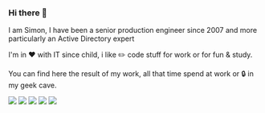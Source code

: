 ### Hi there 👋
I am Simon, I have been a senior production engineer since 2007 and more particularly an Active Directory expert

I'm in :heart: with IT since child, i like :pencil2: code stuff for work or for fun & study.

You can find here the result of my work, all that time spend at work or :lock: in my geek cave.

<img src="https://img.shields.io/static/v1?label=LinkedIn&message=simonsavoca&color=blue&logo=linkedin" > <img src="https://img.shields.io/static/v1?label=Facebook&message=simon.savoca&color=blue&logo=facebook" > <img src="https://img.shields.io/static/v1?label=Twitter&message=simonsavoca&color=blue&logo=twitter" > <img src="https://img.shields.io/static/v1?label=Github&message=simonsavoca&color=blue&logo=github" > <img src="https://img.shields.io/static/v1?label=Gitlab&message=simonsavoca&color=blue&logo=gitlab" >

<!--
**simonsavoca/simonsavoca** is a ✨ _special_ ✨ repository because its `README.md` (this file) appears on your GitHub profile.

Here are some ideas to get you started:

- 🔭 I’m currently working on ...
- 🌱 I’m currently learning ...
- 👯 I’m looking to collaborate on ...
- 🤔 I’m looking for help with ...
- 💬 Ask me about ...
- 📫 How to reach me: ...
- 😄 Pronouns: ...
- ⚡ Fun fact: ...

### Skills
- OS: <img src="https://img.shields.io/static/v1?label=Windows&message=2012&color=blue&logo=Windows" > <img src="https://img.shields.io/static/v1?label=Debian&message=10&color=orange&logo=debian" >
- Dev language: DOS <img src="https://img.shields.io/static/v1?label=Powershell&message=5.1&color=blue&logo=powershell" >
- Dev management: <img src="https://img.shields.io/static/v1?label=Git&message=OK&color=green&logo=git" > <img src="https://img.shields.io/static/v1?label=Github&message=OK&color=green&logo=github" > <img src="https://img.shields.io/static/v1?label=GitLab&message=OK&color=green&logo=gitlab" >
- Automation: <img src="https://img.shields.io/static/v1?label=BMC&message=BladeLogic&color=green&logo=bmcsoftware" >
- Dev software: <img src="https://img.shields.io/static/v1?label=Github&message=Atom&color=green&logo=atom" > <img src="https://img.shields.io/static/v1?label=Powershell&message=ISE&color=blue&logo=powershell" > <img src="https://img.shields.io/static/v1?label=Node.js&message=Node-Red&color=orange&logo=node-red" >

- Technos: AD/AD FS/AD CA/AD LDS/<img src="https://img.shields.io/static/v1?label=Azure&message=Active Directory&color=blue&logo=microsoftazure" >
- Tickecting: ServiceNow
- Web language: html5/XML/PHP








-->
